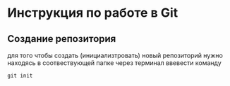 # **Инструкция по работе в Git**

## Создание репозитория

для того чтобы создать (инициализтровать) новый репозиторий нужно находясь в соотвествующей папке через терминал ввевести команду
    
    git init